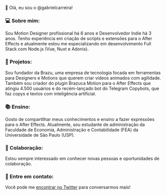 👋 Olá, eu sou o @gabrielcarreira!

### 💻 Sobre mim:
Sou Motion Designer profissional há 6 anos e Desenvolvedor Indie há 3 anos. Tenho experiência em criação de scripts e extensões para o After Effects e atualmente estou me especializando em desenvolvimento Full Stack com Node.js (Vue, Nuxt e Adonis).

### 🚀 Projetos:
Sou fundador da Brazu, uma empresa de tecnologia focada em ferramentas para Designers e Motions que querem criar vídeos animados com agilidade. Também sou criador do plugin Brazuca Motion para o After Effects que atingiu 4.500 usuários e do recém-lançado bot do Telegram Copybots, que faz copys e textos com inteligência artificial.

### 📚 Ensino:
Gosto de compartilhar meus conhecimentos e ensino a fazer expressões para o After Effects. Atualmente, sou estudante de administração da Faculdade de Economia, Administração e Contabilidade (FEA) da Universidade de São Paulo (USP).

### 🤝 Colaboração:
Estou sempre interessado em conhecer novas pessoas e oportunidades de colaboração.

### 📧 Entre em contato:
Você pode me [encontrar no Twitter](https://twitter.com/gabrie1carreira) para conversarmos mais!

<!---
gabrielcarreira/gabrielcarreira is a ✨ special ✨ repository because its `README.md` (this file) appears on your GitHub profile.
You can click the Preview link to take a look at your changes.
--->

